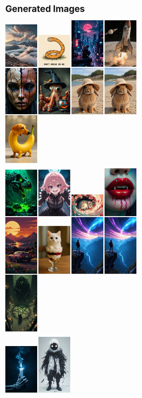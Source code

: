 # Generated Images



<img src="2025_10_10_01_thumb.webp" width="100"/> <img src="2025_10_10_02_thumb.webp" width="100"/> <img src="2025_10_10_03_thumb.webp" width="100"/> <img src="2025_10_10_04_thumb.webp" width="100"/> <img src="2025_10_10_05_thumb.webp" width="100"/> <img src="2025_10_10_06_thumb.webp" width="100"/> <img src="2025_10_10_07_thumb.webp" width="100"/> <img src="2025_10_10_08_thumb.webp" width="100"/> <img src="2025_10_10_09_thumb.webp" width="100"/>

<img src="2025_10_10_10_thumb.webp" width="100"/> <img src="2025_10_10_11_thumb.webp" width="100"/> <img src="2025_10_10_12_thumb.webp" width="100"/> <img src="2025_10_10_13_thumb.webp" width="100"/> <img src="2025_10_10_14_thumb.webp" width="100"/> <img src="2025_10_10_15_thumb.webp" width="100"/> <img src="2025_10_10_16_thumb.webp" width="100"/> <img src="2025_10_10_17_thumb.webp" width="100"/> <img src="2025_10_10_18_thumb.webp" width="100"/>

<img src="2025_10_10_19_thumb.webp" width="100"/> <img src="2025_10_10_20_thumb.webp" width="100"/>